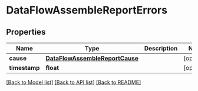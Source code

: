 # DataFlowAssembleReportErrors

## Properties
Name | Type | Description | Notes
------------ | ------------- | ------------- | -------------
**cause** | [**DataFlowAssembleReportCause**](DataFlowAssembleReportCause.md) |  | [optional] 
**timestamp** | **float** |  | [optional] 

[[Back to Model list]](../README.md#documentation-for-models) [[Back to API list]](../README.md#documentation-for-api-endpoints) [[Back to README]](../README.md)


